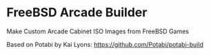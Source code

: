 # FreeBSD Arcade Builder

Make Custom Arcade Cabinet ISO Images from FreeBSD Games

Based on Potabi by Kai Lyons: https://github.com/Potabi/potabi-build
